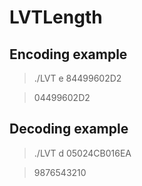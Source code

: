 # LVTLength

## Encoding example

>./LVT e 84499602D2

>04499602D2

## Decoding example
>./LVT d 05024CB016EA

>9876543210
